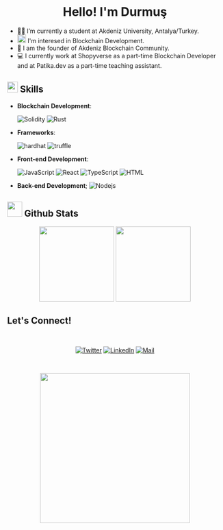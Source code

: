<h1 align= center>Hello! I'm Durmuş </h1>

- 👨‍💻  I’m currently a student at Akdeniz University, Antalya/Turkey.
- <a href="https://emoji.gg/emoji/5819-eth"><img src="https://cdn3.emoji.gg/emojis/5819-eth.png" width="20px" height="20px" alt="ETH"></a> I'm interesed in Blockchain Development.
- 🧡  I am the founder of Akdeniz Blockchain Community.
- 💻  I currently work at Shopyverse as a part-time Blockchain Developer and at Patika.dev as a part-time teaching assistant.

## <img src="https://media2.giphy.com/media/QssGEmpkyEOhBCb7e1/giphy.gif?cid=ecf05e47a0n3gi1bfqntqmob8g9aid1oyj2wr3ds3mg700bl&rid=giphy.gif" width ="25"><b> Skills</b>

<p align="center">
    
- **Blockchain Development**:

   ![Solidity](https://img.shields.io/badge/Solidity-black?style=for-the-badge&logo=solidity&logoColor=white)
   ![Rust](https://img.shields.io/badge/Rust-black?style=for-the-badge&logo=rust&logoColor=white)
    
    
- **Frameworks**:

    ![hardhat](https://img.shields.io/badge/Hardhat-yellow?style=for-the-badge)
    ![truffle](https://img.shields.io/badge/Truffle-brown?style=for-the-badge)

- **Front-end Development**:
    
    ![JavaScript](https://img.shields.io/badge/JavaScript-yellow?style=for-the-badge&logo=javascript&logoColor=white)
    ![React](https://img.shields.io/badge/React-9cf?style=for-the-badge&logo=react&logoColor=white)
    ![TypeScript](https://img.shields.io/badge/TypeScript-blue?style=for-the-badge&logo=typescript&logoColor=white)
    ![HTML](https://img.shields.io/badge/HTML-black?style=for-the-badge&logo=html&logoColor=white)
    
- **Back-end Development**;
    ![Nodejs](https://img.shields.io/badge/Nodejs-yellow?style=for-the-badge&logo=nodejs&logoColor=white)

</p>

## <img src="https://media.giphy.com/media/iY8CRBdQXODJSCERIr/giphy.gif" width="35"><b> Github Stats </b>

<p align= "center">
    <img height= "175" src="https://github-readme-stats.vercel.app/api?username=durmusgulbahar&show_icons=true&theme=dark" />
    <img height="175" src="https://github-readme-stats.vercel.app/api/top-langs/?username=durmusgulbahar&theme=dark&layout=compact" />
</p>

## <b>Let's Connect!</b>

<br>
<div align='center'>

[![Twitter](https://img.shields.io/badge/Twitter-blue?style=for-the-badge&logo=twitter)](https://www.twitter.com/crypthegreat)
[![LinkedIn](https://img.shields.io/badge/LinkedIn-blue?style=for-the-badge&logo=linkedin)](https://www.linkedin.com/in/durmusgulbahar/)
[![Mail](https://img.shields.io/badge/Mail-blue?style=for-the-badge&logo=gmail&logoColor=white)](mailto:durmusgulbahar@outlook.com)
 
</div>

<br>

<p align=center>
    <img src="https://github.com/durmusgulbahar/durmusgulbahar/blob/main/eth.gif" height=350 width=350 />
</p>
